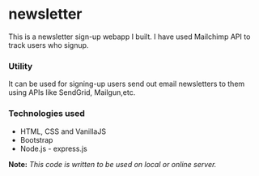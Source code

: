 # newsletter

This is a newsletter sign-up webapp I built. I have used Mailchimp API to track users who signup.

### Utility
It can be used for signing-up users send out email newsletters to them using APIs like SendGrid, Mailgun,etc.

### Technologies used
* HTML, CSS and VanillaJS
* Bootstrap
* Node.js - express.js

**Note:** <i>This code is written to be used on local or online server.</i>

